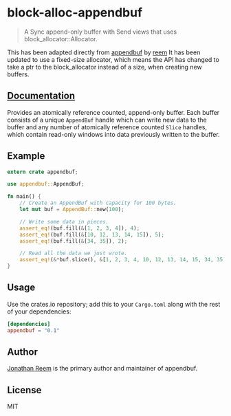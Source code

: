 # block-alloc-appendbuf

> A Sync append-only buffer with Send views that uses block_allocator::Allocator. 

This has been adapted directly from [appendbuf](https://github.com/reem/appendbuf) by [reem](https://github.com/reem) 
It has been updated to use a fixed-size allocator, which means the API has changed to take a ptr to the block_allocator
instead of a size, when creating new buffers. 

## [Documentation](https://crates.fyi/crates/appendbuf/0.1.6)

Provides an atomically reference counted, append-only buffer. Each buffer
consists of a unique `AppendBuf` handle which can write new data to the buffer
and any number of atomically reference counted `Slice` handles, which contain
read-only windows into data previously written to the buffer.

## Example

```rust
extern crate appendbuf;

use appendbuf::AppendBuf;

fn main() {
    // Create an AppendBuf with capacity for 100 bytes.
    let mut buf = AppendBuf::new(100);

    // Write some data in pieces.
    assert_eq!(buf.fill(&[1, 2, 3, 4]), 4);
    assert_eq!(buf.fill(&[10, 12, 13, 14, 15]), 5);
    assert_eq!(buf.fill(&[34, 35]), 2);

    // Read all the data we just wrote.
    assert_eq!(&*buf.slice(), &[1, 2, 3, 4, 10, 12, 13, 14, 15, 34, 35]);
}
```

## Usage

Use the crates.io repository; add this to your `Cargo.toml` along
with the rest of your dependencies:

```toml
[dependencies]
appendbuf = "0.1"
```

## Author

[Jonathan Reem](https://medium.com/@jreem) is the primary author and maintainer of appendbuf.

## License

MIT

